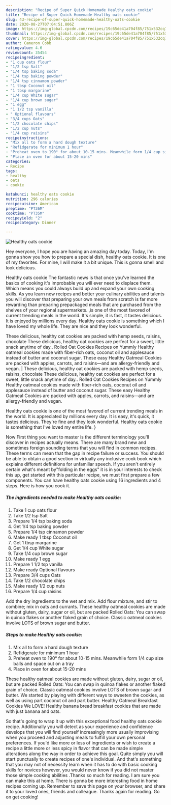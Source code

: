 ```yaml
---
description: "Recipe of Super Quick Homemade Healthy oats cookie"
title: "Recipe of Super Quick Homemade Healthy oats cookie"
slug: 43-recipe-of-super-quick-homemade-healthy-oats-cookie
date: 2020-08-27T07:04:51.806Z
image: https://img-global.cpcdn.com/recipes/19c65de41a704f85/751x532cq70/healthy-oats-cookie-recipe-main-photo.jpg
thumbnail: https://img-global.cpcdn.com/recipes/19c65de41a704f85/751x532cq70/healthy-oats-cookie-recipe-main-photo.jpg
cover: https://img-global.cpcdn.com/recipes/19c65de41a704f85/751x532cq70/healthy-oats-cookie-recipe-main-photo.jpg
author: Cameron Cobb
ratingvalue: 4.6
reviewcount: 35454
recipeingredient:
- "1 cup oats flour"
- "1/2 tsp Salt"
- "1/4 tsp baking soda"
- "1/4 tsp baking powder"
- "1/4 tsp cinnamon powder"
- "1 tbsp Coconut oil"
- "1 tbsp margarine"
- "1/4 cup White sugar"
- "1/4 cup brown sugar"
- "1 egg"
- "1 1/2 tsp vanilla"
- " Optional flavours"
- "3/4 cups Oats"
- "1/2 chocolate chips"
- "1/2 cup nuts"
- "1/4 cup raisins"
recipeinstructions:
- "Mix all to form a hard dough texture"
- "Refidgerate for minimum 1 hour"
- "Preheat oven to 190° for about 10-15 mins. Meanwhile form 1/4 cup size balls and space out on a tray"
- "Place in oven for about 15-20 mins"
categories:
- Recipe
tags:
- healthy
- oats
- cookie

katakunci: healthy oats cookie 
nutrition: 296 calories
recipecuisine: American
preptime: "PT36M"
cooktime: "PT35M"
recipeyield: "2"
recipecategory: Dinner

---
```



![Healthy oats cookie](https://img-global.cpcdn.com/recipes/19c65de41a704f85/751x532cq70/healthy-oats-cookie-recipe-main-photo.jpg)

Hey everyone, I hope you are having an amazing day today. Today, I'm gonna show you how to prepare a special dish, healthy oats cookie. It is one of my favorites. For mine, I will make it a bit unique. This is gonna smell and look delicious.

Healthy oats cookie The fantastic news is that once you've learned the basics of cooking it's improbable you will ever need to displace them. Which means you could always build up and expand your own cooking skills. As you learn new recipes and better your culinary abilities and talents you will discover that preparing your own meals from scratch is far more rewarding than preparing prepackaged meals that are purchased from the shelves of your regional supermarkets.
,is one of the most favored of current trending meals in the world. It's simple, it is fast, it tastes delicious. It is enjoyed by millions every day. Healthy oats cookie is something which I have loved my whole life. They are nice and they look wonderful.

These delicious, healthy oat cookies are packed with hemp seeds, raisins, chocolate These delicious, healthy oat cookies are perfect for a sweet, little snack anytime of day.. Rolled Oat Cookies Recipes on Yummly Healthy oatmeal cookies made with fiber-rich oats, coconut oil and applesauce instead of butter and coconut sugar. These easy Healthy Oatmeal Cookies are packed with apples, carrots, and raisins—and are allergy-friendly and vegan.
|
These delicious, healthy oat cookies are packed with hemp seeds, raisins, chocolate These delicious, healthy oat cookies are perfect for a sweet, little snack anytime of day.. Rolled Oat Cookies Recipes on Yummly Healthy oatmeal cookies made with fiber-rich oats, coconut oil and applesauce instead of butter and coconut sugar. These easy Healthy Oatmeal Cookies are packed with apples, carrots, and raisins—and are allergy-friendly and vegan.

Healthy oats cookie is one of the most favored of current trending meals in the world. It is appreciated by millions every day. It is easy, it's quick, it tastes delicious. They're fine and they look wonderful. Healthy oats cookie is something that I've loved my entire life.
}

Now First thing you want to master is the different terminology you'll discover in recipes actually means. There are many brand new and sometimes foreign sounding terms that you will find in common recipes. These terms can mean that the gap in recipe failure or success. You should be able to obtain a good section in virtually any inclusive cook book which explains different definitions for unfamiliar speech. If you aren't entirely certain what's meant by"folding in the eggs" it is in your interests to check this up,
get started with this particular recipe, we must first prepare a few components. You can have healthy oats cookie using 16 ingredients and 4 steps. Here is how you cook it.

<!--inarticleads1-->

##### The ingredients needed to make Healthy oats cookie:

1. Take 1 cup oats flour
1. Take 1/2 tsp Salt
1. Prepare 1/4 tsp baking soda
1. Get 1/4 tsp baking powder
1. Prepare 1/4 tsp cinnamon powder
1. Make ready 1 tbsp Coconut oil
1. Get 1 tbsp margarine
1. Get 1/4 cup White sugar
1. Take 1/4 cup brown sugar
1. Make ready 1 egg
1. Prepare 1 1/2 tsp vanilla
1. Make ready  Optional flavours
1. Prepare 3/4 cups Oats
1. Take 1/2 chocolate chips
1. Make ready 1/2 cup nuts
1. Prepare 1/4 cup raisins


Add the dry ingredients to the wet and mix. Add flour mixture, and stir to combine; mix in oats and currants. These healthy oatmeal cookies are made without gluten, dairy, sugar or oil, but are packed Rolled Oats: You can swap in quinoa flakes or another flaked grain of choice. Classic oatmeal cookies involve LOTS of brown sugar and butter. 

<!--inarticleads2-->

##### Steps to make Healthy oats cookie:

1. Mix all to form a hard dough texture
1. Refidgerate for minimum 1 hour
1. Preheat oven to 190° for about 10-15 mins. Meanwhile form 1/4 cup size balls and space out on a tray
1. Place in oven for about 15-20 mins


These healthy oatmeal cookies are made without gluten, dairy, sugar or oil, but are packed Rolled Oats: You can swap in quinoa flakes or another flaked grain of choice. Classic oatmeal cookies involve LOTS of brown sugar and butter. We started by playing with different ways to sweeten the cookies, as well as using part coconut oil and part butter. Healthy Oatmeal Breakfast Cookies We LOVE! Healthy banana bread breakfast cookies that are made with just banana and oats. 

So that's going to wrap it up with this exceptional food healthy oats cookie recipe. Additionally you will detect as your experience and confidence develops that you will find yourself increasingly more usually improvising when you proceed and adjusting meals to fulfill your own personal preferences. If you'd like more or less of ingredients or wish to create a recipe a little more or less spicy in flavor that can be made simple alterations along the way in order to achieve this goal. Quite simply you will start punctually to create recipes of one's individual. And that's something that you may not of necessity learn when it has to do with basic cooking skills for novices however, you would never know if you did not master those simple cooking abilities .Thanks so much for reading. I am sure you can make this at home. There is gonna be more interesting food in home recipes coming up. Remember to save this page on your browser, and share it to your loved ones, friends and colleague. Thanks again for reading. Go on get cooking!
